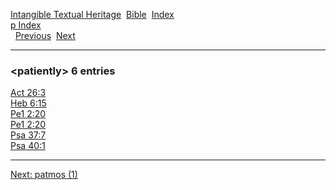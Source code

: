 [Intangible Textual Heritage](../../index)  [Bible](../index) 
[Index](index)   
[p Index](_p_)  
  [Previous](c08312)  [Next](c08314) 

------------------------------------------------------------------------

### &lt;patiently&gt; 6 entries

[Act 26:3](../kjv/act026.htm#003)  
[Heb 6:15](../kjv/heb006.htm#015)  
[Pe1 2:20](../kjv/pe1002.htm#020)  
[Pe1 2:20](../kjv/pe1002.htm#020)  
[Psa 37:7](../kjv/psa037.htm#007)  
[Psa 40:1](../kjv/psa040.htm#001)  

------------------------------------------------------------------------

[Next: patmos (1)](c08314)
